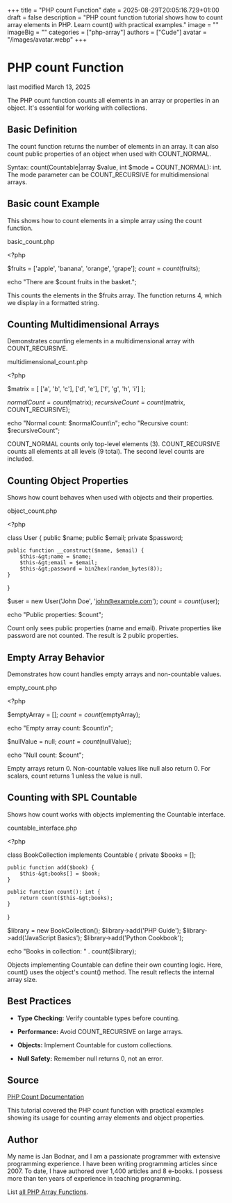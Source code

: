 +++
title = "PHP count Function"
date = 2025-08-29T20:05:16.729+01:00
draft = false
description = "PHP count function tutorial shows how to count array elements in PHP. Learn count() with practical examples."
image = ""
imageBig = ""
categories = ["php-array"]
authors = ["Cude"]
avatar = "/images/avatar.webp"
+++

# PHP count Function

last modified March 13, 2025

The PHP count function counts all elements in an array or
properties in an object. It's essential for working with collections.

## Basic Definition

The count function returns the number of elements in an array.
It can also count public properties of an object when used with COUNT_NORMAL.

Syntax: count(Countable|array $value, int $mode = COUNT_NORMAL): int.
The mode parameter can be COUNT_RECURSIVE for multidimensional arrays.

## Basic count Example

This shows how to count elements in a simple array using the count function.

basic_count.php
  

&lt;?php

$fruits = ['apple', 'banana', 'orange', 'grape'];
$count = count($fruits);

echo "There are $count fruits in the basket."; 

This counts the elements in the $fruits array. The function returns 4,
which we display in a formatted string.

## Counting Multidimensional Arrays

Demonstrates counting elements in a multidimensional array with COUNT_RECURSIVE.

multidimensional_count.php
  

&lt;?php

$matrix = [
    ['a', 'b', 'c'],
    ['d', 'e'],
    ['f', 'g', 'h', 'i']
];

$normalCount = count($matrix);
$recursiveCount = count($matrix, COUNT_RECURSIVE);

echo "Normal count: $normalCount\n"; 
echo "Recursive count: $recursiveCount"; 

COUNT_NORMAL counts only top-level elements (3). COUNT_RECURSIVE counts all
elements at all levels (9 total). The second level counts are included.

## Counting Object Properties

Shows how count behaves when used with objects and their properties.

object_count.php
  

&lt;?php

class User {
    public $name;
    public $email;
    private $password;
    
    public function __construct($name, $email) {
        $this-&gt;name = $name;
        $this-&gt;email = $email;
        $this-&gt;password = bin2hex(random_bytes(8));
    }
}

$user = new User('John Doe', 'john@example.com');
$count = count($user);

echo "Public properties: $count"; 

Count only sees public properties (name and email). Private properties like
password are not counted. The result is 2 public properties.

## Empty Array Behavior

Demonstrates how count handles empty arrays and non-countable values.

empty_count.php
  

&lt;?php

$emptyArray = [];
$count = count($emptyArray);

echo "Empty array count: $count\n"; 

$nullValue = null;
$count = count($nullValue);

echo "Null count: $count"; 

Empty arrays return 0. Non-countable values like null also return 0. For
scalars, count returns 1 unless the value is null.

## Counting with SPL Countable

Shows how count works with objects implementing the Countable interface.

countable_interface.php
  

&lt;?php

class BookCollection implements Countable {
    private $books = [];
    
    public function add($book) {
        $this-&gt;books[] = $book;
    }
    
    public function count(): int {
        return count($this-&gt;books);
    }
}

$library = new BookCollection();
$library-&gt;add('PHP Guide');
$library-&gt;add('JavaScript Basics');
$library-&gt;add('Python Cookbook');

echo "Books in collection: " . count($library); 

Objects implementing Countable can define their own counting logic. Here,
count() uses the object's count() method. The result reflects the internal
array size.

## Best Practices

- **Type Checking:** Verify countable types before counting.

- **Performance:** Avoid COUNT_RECURSIVE on large arrays.

- **Objects:** Implement Countable for custom collections.

- **Null Safety:** Remember null returns 0, not an error.

## Source

[PHP Count Documentation](https://www.php.net/manual/en/function.count.php)

This tutorial covered the PHP count function with practical
examples showing its usage for counting array elements and object properties.

## Author

My name is Jan Bodnar, and I am a passionate programmer with extensive
programming experience. I have been writing programming articles since 2007.
To date, I have authored over 1,400 articles and 8 e-books. I possess more
than ten years of experience in teaching programming.

List [all PHP Array Functions](/php/#php-array).
